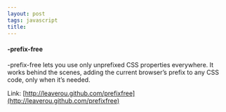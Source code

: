 ```yaml
---
layout: post
tags: javascript
title:
---
```

#### -prefix-free
-prefix-free lets you use only unprefixed CSS properties everywhere. It works behind the scenes, adding the current browser’s prefix to any CSS code, only when it’s needed.

Link: [http://leaverou.github.com/prefixfree](http://leaverou.github.com/prefixfree)
